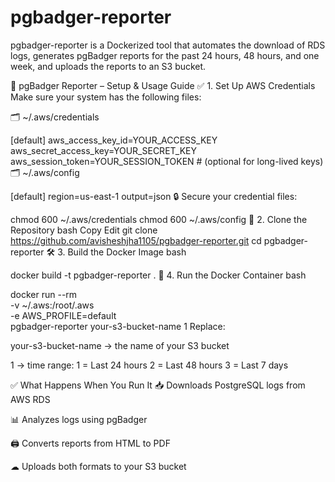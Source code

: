 # pgbadger-reporter
pgbadger-reporter is a Dockerized tool that automates the download of RDS logs, generates pgBadger reports for the past 24 hours, 48 hours, and one week, and uploads the reports to an S3 bucket.

🚀 pgBadger Reporter – Setup & Usage Guide
✅ 1. Set Up AWS Credentials
Make sure your system has the following files:

🗂 ~/.aws/credentials

[default]
aws_access_key_id=YOUR_ACCESS_KEY
aws_secret_access_key=YOUR_SECRET_KEY
aws_session_token=YOUR_SESSION_TOKEN  # (optional for long-lived keys)
🗂 ~/.aws/config

[default]
region=us-east-1
output=json
🔒 Secure your credential files:

chmod 600 ~/.aws/credentials
chmod 600 ~/.aws/config
🧩 2. Clone the Repository
bash
Copy
Edit
git clone https://github.com/avisheshjha1105/pgbadger-reporter.git
cd pgbadger-reporter
🛠️ 3. Build the Docker Image
bash

docker build -t pgbadger-reporter .
🐳 4. Run the Docker Container
bash

docker run --rm \
  -v ~/.aws:/root/.aws \
  -e AWS_PROFILE=default \
  pgbadger-reporter your-s3-bucket-name 1
Replace:

your-s3-bucket-name → the name of your S3 bucket

1 → time range:
1 = Last 24 hours
2 = Last 48 hours
3 = Last 7 days

✅ What Happens When You Run It
📥 Downloads PostgreSQL logs from AWS RDS

📊 Analyzes logs using pgBadger

🖨 Converts reports from HTML to PDF

☁ Uploads both formats to your S3 bucket


